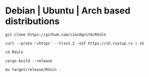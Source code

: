 # Debian | Ubuntu | Arch based distributions

`git clone https://github.com/iinc0gnit0/RVuln`

`curl --proto '=https' --tlsv1.2 -sSf https://sh.rustup.rs | sh`

`cd RVuln`

`cargo build --release`

`mv target/release/RVuln .`
